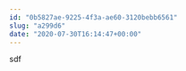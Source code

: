 ```yaml
---
id: "0b5827ae-9225-4f3a-ae60-3120bebb6561"
slug: "a299d6"
date: "2020-07-30T16:14:47+00:00"
---
```


sdf
